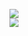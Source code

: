 [![](https://img.shields.io/badge/Made%20With-Github%20Spray-lightgrey.svg?style=for-the-badge&logo=github)](https://github.com/Annihil/github-spray#239)  
[![](https://i.imgur.com/2DrTn0Z.gif)](https://github.com/Annihil/github-spray)
